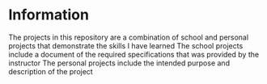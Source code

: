 # Information
The projects in this repository are a combination of school and personal projects that demonstrate the skills I have learned
The school projects include a document of the required specifications that was provided by the instructor
The personal projects include the intended purpose and description of the project
